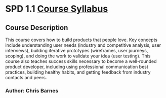 # SPD 1.1 [Course Syllabus](https://make.sc/spd1.1)

## Course Description

This course covers how to build products that people love. Key concepts include understanding user needs (industry and competitive analysis, user interviews), building iterative prototypes (wireframes, user journeys, scoping), and doing the work to validate your idea (user testing). This course also teaches success skills necessary to become a well-rounded product developer, including using professional communication best practices, building healthy habits, and getting feedback from industry contacts and peers.

### Author: Chris Barnes
